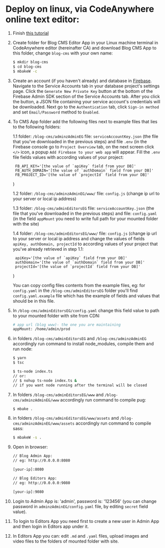 # Deploy on linux, via CodeAnywhere online text editor:

1. Finish [this tutorial](https://metabake.github.io/MetaBake-Docs/ca/)

1. Create folder for Blog CMS Editor App in your Linux machine terminal in CodeAnywhere editor (hereinafter CA) and download Blog CMS App to this folder, change `blog-cms` with your own name:
    ```sh
    $ mkdir blog-cms
    $ cd blog-cms
    $ mbakeW -c
    ```
1. Create an account (if you haven't already) and database in [Firebase](https://console.firebase.google.com). Navigate to the Service Accounts tab in your database project's settings page. Click the `Generate New Private Key` button at the bottom of the Firebase Admin SDK section of the Service Accounts tab. After you click the button, a JSON file containing your service account's credentials will be downloaded. Next go to the `Authentication` tab, click `Sign-in method` and set `Email/Password` method to `Enabled`.

1. To CMS App folder add the following files next to example files that lies to the following folders:

    1.1 folder: `/blog-cms/adminzAdminEG` file: `serviceAccountKey.json` (the file that you've downloaded in the previous steps) and file `.env` (in the Firebase console go to `Project Overview` tab, on the next screen click `</>` icon, a popup `Add Firebase to your web app` will appear. Fill the `.env` file fields values with according values of your project:

        FB_API_KEY='[the value of `apiKey` field from your DB]'
        FB_AUTH_DOMAIN='[the value of `authDomain` field from your DB]'
        FB_PROJECT_ID='[the value of `projectId` field from your DB]'
    
    )

    1.2 folder: `/blog-cms/adminzAdminEG/www/` file: `config.js` (change ip url to your server or local ip address)

    1.3 folder: `/blog-cms/adminEditorsEG` file: `serviceAccountKey.json` (the file that you've downloaded in the previous steps) and file: `config.yaml` (in the field `appMount` you need to write full path for your mounted folder with the site)

    1.4 folder: `/blog-cms/adminEditorsEG/www/` file: `config.js` (change ip url to your server or local ip address and change the values of fields `apiKey, authDomain, projectId` to according values of your project that you've already retrieved in step 1.1:

        apiKey='[the value of `apiKey` field from your DB]'
        authDomain='[the value of `authDomain` field from your DB]'
        projectId='[the value of `projectId` field from your DB]'
    
    )

    You can copy config files contents from the example files, eg: for `config.yaml` in the `/blog-cms/adminEditorsEG` folder you'll find `config.yaml.example` file which has the example of fields and values that should be in this file.


1. In `/blog-cms/adminEditorsEG/config.yaml` change this field value to path to your mounted folder with site from CDN:
    ```sh
    # app url (blog www)- the one you are maintaining
    appMount: /home/admin/prod
    ```
1. in folders `/blog-cms/adminEditorsEG` and `/blog-cms/adminzAdminEG` accordingly run command to install node_modules, compile them and run node:
    ```sh
    $ yarn
    $ tsc

    $ ts-node index.ts 
    // or: 
    // $ nohup ts-node index.ts & 
    // if you want node running after the terminal will be closed
    ```
1. In folders `/blog-cms/adminEditorsEG/www` and `/blog-cms/adminzAdminEG/www` accordingly run command to compile pug:
    ```sh
    $ mbake .
    ```
1. in folders `/blog-cms/adminEditorsEG/www/assets` and `/blog-cms/adminzAdminEG/www/assets` accordingly run command to compile sass:
    ```sh
    $ mbakeW -s .
    ```
1. Open in browser:
    ```sh
    // Blog Admin App:
    // eg: http://0.0.0.0:8080

    [your-ip]:8080

    // Blog Editors App:
    // eg: http://0.0.0.0:9080

    [your-ip]:9080

    ```
1. Login to Admin App is: 'admin', password is: '123456' (you can change password in `adminzAdminEG/config.yaml` file, by editing `secret` field value).

1. To login to Editors App you need first to create a new user in Admin App and then login in Editors app under it.

1. In Editors App you can: edit `.md` and `.yaml` files, upload images and video files to the folders of mounted folder with site.